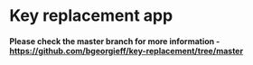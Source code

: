 # Key replacement app 

#### Please check the master branch for more information - https://github.com/bgeorgieff/key-replacement/tree/master
